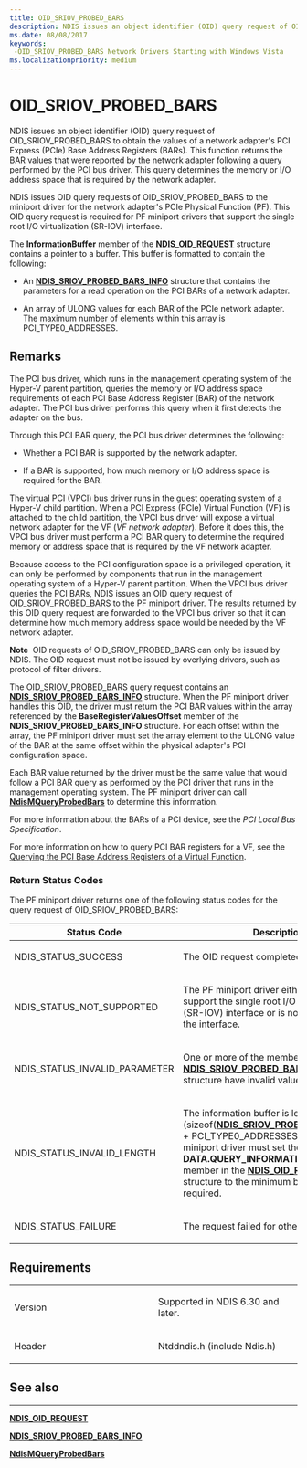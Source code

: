 ```yaml
---
title: OID_SRIOV_PROBED_BARS
description: NDIS issues an object identifier (OID) query request of OID_SRIOV_PROBED_BARS to obtain the values of a network adapter's PCI Express (PCIe) Base Address Registers (BARs).
ms.date: 08/08/2017
keywords: 
 -OID_SRIOV_PROBED_BARS Network Drivers Starting with Windows Vista
ms.localizationpriority: medium
---
```


# OID\_SRIOV\_PROBED\_BARS


NDIS issues an object identifier (OID) query request of OID\_SRIOV\_PROBED\_BARS to obtain the values of a network adapter's PCI Express (PCIe) Base Address Registers (BARs). This function returns the BAR values that were reported by the network adapter following a query performed by the PCI bus driver. This query determines the memory or I/O address space that is required by the network adapter.

NDIS issues OID query requests of OID\_SRIOV\_PROBED\_BARS to the miniport driver for the network adapter's PCIe Physical Function (PF). This OID query request is required for PF miniport drivers that support the single root I/O virtualization (SR-IOV) interface.

The **InformationBuffer** member of the [**NDIS\_OID\_REQUEST**](/windows-hardware/drivers/ddi/ndis/ns-ndis-_ndis_oid_request) structure contains a pointer to a buffer. This buffer is formatted to contain the following:

-   An [**NDIS\_SRIOV\_PROBED\_BARS\_INFO**](/windows-hardware/drivers/ddi/ntddndis/ns-ntddndis-_ndis_sriov_probed_bars_info) structure that contains the parameters for a read operation on the PCI BARs of a network adapter.

-   An array of ULONG values for each BAR of the PCIe network adapter. The maximum number of elements within this array is PCI\_TYPE0\_ADDRESSES.

## Remarks

The PCI bus driver, which runs in the management operating system of the Hyper-V parent partition, queries the memory or I/O address space requirements of each PCI Base Address Register (BAR) of the network adapter. The PCI bus driver performs this query when it first detects the adapter on the bus.

Through this PCI BAR query, the PCI bus driver determines the following:

-   Whether a PCI BAR is supported by the network adapter.

-   If a BAR is supported, how much memory or I/O address space is required for the BAR.

The virtual PCI (VPCI) bus driver runs in the guest operating system of a Hyper-V child partition. When a PCI Express (PCIe) Virtual Function (VF) is attached to the child partition, the VPCI bus driver will expose a virtual network adapter for the VF (*VF network adapter*). Before it does this, the VPCI bus driver must perform a PCI BAR query to determine the required memory or address space that is required by the VF network adapter.

Because access to the PCI configuration space is a privileged operation, it can only be performed by components that run in the management operating system of a Hyper-V parent partition. When the VPCI bus driver queries the PCI BARs, NDIS issues an OID query request of OID\_SRIOV\_PROBED\_BARS to the PF miniport driver. The results returned by this OID query request are forwarded to the VPCI bus driver so that it can determine how much memory address space would be needed by the VF network adapter.

**Note**  OID requests of OID\_SRIOV\_PROBED\_BARS can only be issued by NDIS. The OID request must not be issued by overlying drivers, such as protocol of filter drivers.

 

The OID\_SRIOV\_PROBED\_BARS query request contains an [**NDIS\_SRIOV\_PROBED\_BARS\_INFO**](/windows-hardware/drivers/ddi/ntddndis/ns-ntddndis-_ndis_sriov_probed_bars_info) structure. When the PF miniport driver handles this OID, the driver must return the PCI BAR values within the array referenced by the **BaseRegisterValuesOffset** member of the **NDIS\_SRIOV\_PROBED\_BARS\_INFO** structure. For each offset within the array, the PF miniport driver must set the array element to the ULONG value of the BAR at the same offset within the physical adapter's PCI configuration space.

Each BAR value returned by the driver must be the same value that would follow a PCI BAR query as performed by the PCI driver that runs in the management operating system. The PF miniport driver can call [**NdisMQueryProbedBars**](/windows-hardware/drivers/ddi/ndis/nf-ndis-ndismqueryprobedbars) to determine this information.

For more information about the BARs of a PCI device, see the *PCI Local Bus Specification*.

For more information on how to query PCI BAR registers for a VF, see the [Querying the PCI Base Address Registers of a Virtual Function](./querying-the-pci-base-address-registers-of-a-virtual-function.md).

### Return Status Codes

The PF miniport driver returns one of the following status codes for the query request of OID\_SRIOV\_PROBED\_BARS:

<table>
<colgroup>
<col width="50%" />
<col width="50%" />
</colgroup>
<thead>
<tr class="header">
<th>Status Code</th>
<th>Description</th>
</tr>
</thead>
<tbody>
<tr class="odd">
<td><p>NDIS_STATUS_SUCCESS</p></td>
<td><p>The OID request completed successfully.</p></td>
</tr>
<tr class="even">
<td><p>NDIS_STATUS_NOT_SUPPORTED</p></td>
<td><p>The PF miniport driver either does not support the single root I/O virtualization (SR-IOV) interface or is not enabled to use the interface.</p></td>
</tr>
<tr class="odd">
<td><p>NDIS_STATUS_INVALID_PARAMETER</p></td>
<td><p>One or more of the members of the <a href="/windows-hardware/drivers/ddi/ntddndis/ns-ntddndis-_ndis_sriov_probed_bars_info" data-raw-source="[&lt;strong&gt;NDIS_SRIOV_PROBED_BARS_INFO&lt;/strong&gt;](/windows-hardware/drivers/ddi/ntddndis/ns-ntddndis-_ndis_sriov_probed_bars_info)"><strong>NDIS_SRIOV_PROBED_BARS_INFO</strong></a> structure have invalid values.</p></td>
</tr>
<tr class="even">
<td><p>NDIS_STATUS_INVALID_LENGTH</p></td>
<td><p>The information buffer is less than (sizeof(<a href="/windows-hardware/drivers/ddi/ntddndis/ns-ntddndis-_ndis_sriov_probed_bars_info" data-raw-source="[&lt;strong&gt;NDIS_SRIOV_PROBED_BARS_INFO&lt;/strong&gt;](/windows-hardware/drivers/ddi/ntddndis/ns-ntddndis-_ndis_sriov_probed_bars_info)"><strong>NDIS_SRIOV_PROBED_BARS_INFO</strong></a>) + PCI_TYPE0_ADDRESSES). The PF miniport driver must set the <strong>DATA.QUERY_INFORMATION.BytesNeeded</strong> member in the <a href="/windows-hardware/drivers/ddi/ndis/ns-ndis-_ndis_oid_request" data-raw-source="[&lt;strong&gt;NDIS_OID_REQUEST&lt;/strong&gt;](/windows-hardware/drivers/ddi/ndis/ns-ndis-_ndis_oid_request)"><strong>NDIS_OID_REQUEST</strong></a> structure to the minimum buffer size that is required.</p></td>
</tr>
<tr class="odd">
<td><p>NDIS_STATUS_FAILURE</p></td>
<td><p>The request failed for other reasons.</p></td>
</tr>
</tbody>
</table>

 

## Requirements

<table>
<colgroup>
<col width="50%" />
<col width="50%" />
</colgroup>
<tbody>
<tr class="odd">
<td><p>Version</p></td>
<td><p>Supported in NDIS 6.30 and later.</p></td>
</tr>
<tr class="even">
<td><p>Header</p></td>
<td>Ntddndis.h (include Ndis.h)</td>
</tr>
</tbody>
</table>

## See also


****
[**NDIS\_OID\_REQUEST**](/windows-hardware/drivers/ddi/ndis/ns-ndis-_ndis_oid_request)

[**NDIS\_SRIOV\_PROBED\_BARS\_INFO**](/windows-hardware/drivers/ddi/ntddndis/ns-ntddndis-_ndis_sriov_probed_bars_info)

[**NdisMQueryProbedBars**](/windows-hardware/drivers/ddi/ndis/nf-ndis-ndismqueryprobedbars)

